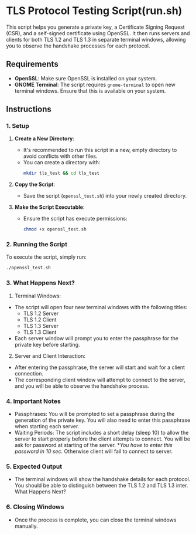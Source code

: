 # TLS Protocol Testing Script(run.sh)

This script helps you generate a private key, a Certificate Signing Request (CSR), and a self-signed certificate using OpenSSL. It then runs servers and clients for both TLS 1.2 and TLS 1.3 in separate terminal windows, allowing you to observe the handshake processes for each protocol.

## Requirements

- **OpenSSL**: Make sure OpenSSL is installed on your system.
- **GNOME Terminal**: The script requires `gnome-terminal` to open new terminal windows. Ensure that this is available on your system.

## Instructions

### 1. Setup

1. **Create a New Directory**: 
   - It's recommended to run this script in a new, empty directory to avoid conflicts with other files.
   - You can create a directory with:
     ```bash
     mkdir tls_test && cd tls_test
     ```

2. **Copy the Script**: 
   - Save the script (`openssl_test.sh`) into your newly created directory.

3. **Make the Script Executable**:
   - Ensure the script has execute permissions:
     ```bash
     chmod +x openssl_test.sh
     ```

### 2. Running the Script

To execute the script, simply run:

```bash
./openssl_test.sh
```
### 3. What Happens Next?

1. Terminal Windows:
- The script will open four new terminal windows with the following titles:
    - TLS 1.2 Server
    - TLS 1.2 Client
    - TLS 1.3 Server
    - TLS 1.3 Client
- Each server window will prompt you to enter the passphrase for the private key before starting.

2. Server and Client Interaction:
- After entering the passphrase, the server will start and wait for a client connection.
- The corresponding client window will attempt to connect to the server, and you will be able to observe the handshake process.

### 4. Important Notes
- Passphrases: You will be prompted to set a passphrase during the generation of the private key. You will also need to enter this passphrase when starting each server.
- Waiting Periods: The script includes a short delay (sleep 10) to allow the server to start properly before the client attempts to connect. You will be ask for password at starting of the server. **You have to enter this password in 10 sec.* Otherwise client will fail to connect to server.

### 5. Expected Output
- The terminal windows will show the handshake details for each protocol. You should be able to distinguish between the TLS 1.2 and TLS 1.3 inter. What Happens Next?

### 6. Closing Windows
- Once the process is complete, you can close the terminal windows manually.